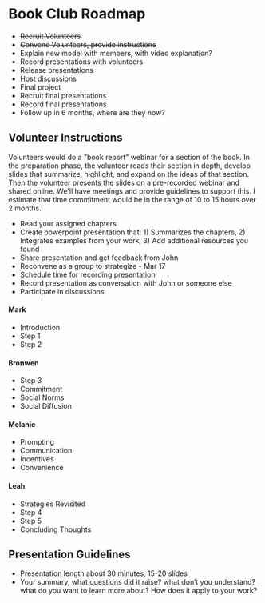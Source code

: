 # Book Club Roadmap

* ~~Recruit Volunteers~~
* ~~Convene Volunteers, provide instructions~~
* Explain new model with members, with video explanation?
* Record presentations with volunteers
* Release presentations
* Host discussions
* Final project
* Recruit final presentations
* Record final presentations
* Follow up in 6 months, where are they now?

## Volunteer Instructions
Volunteers would do a "book report" webinar for a section of the book. In the preparation phase, the volunteer reads their section in depth, develop slides that summarize, highlight, and expand on the ideas of that section. Then the volunteer presents the slides on a pre-recorded webinar and shared online. We'll have meetings and provide guidelines to support this. I estimate that time commitment would be in the range of 10 to 15 hours over 2 months.
- Read your assigned chapters
- Create powerpoint presentation that: 1) Summarizes the chapters, 2) Integrates examples from your work, 3) Add additional resources you found
- Share presentation and get feedback from John
- Reconvene as a group to strategize - Mar 17
- Schedule time for recording presentation
- Record presentation as conversation with John or someone else
- Participate in discussions

#### Mark
- Introduction
- Step 1
- Step 2

#### Bronwen
- Step 3
- Commitment
- Social Norms
- Social Diffusion

#### Melanie
- Prompting
- Communication
- Incentives
- Convenience

#### Leah
- Strategies Revisited
- Step 4
- Step 5
- Concluding Thoughts

## Presentation Guidelines
- Presentation length about 30 minutes, 15-20 slides
- Your summary, what questions did it raise? what don’t you understand? what do you want to learn more about? How does it apply to your work?
